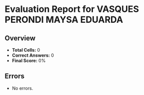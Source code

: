 # Evaluation Report for VASQUES PERONDI MAYSA EDUARDA

## Overview

- **Total Cells:** 0
- **Correct Answers:** 0
- **Final Score:** 0%

## Errors

- No errors.